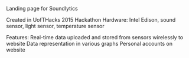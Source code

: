 Landing page for Soundlytics

Created in UofTHacks 2015 Hackathon 
Hardware: Intel Edison, sound sensor, light sensor, temperature sensor 

Features: Real-time data uploaded and stored from sensors wirelessly to website Data representation in various graphs Personal accounts on website
